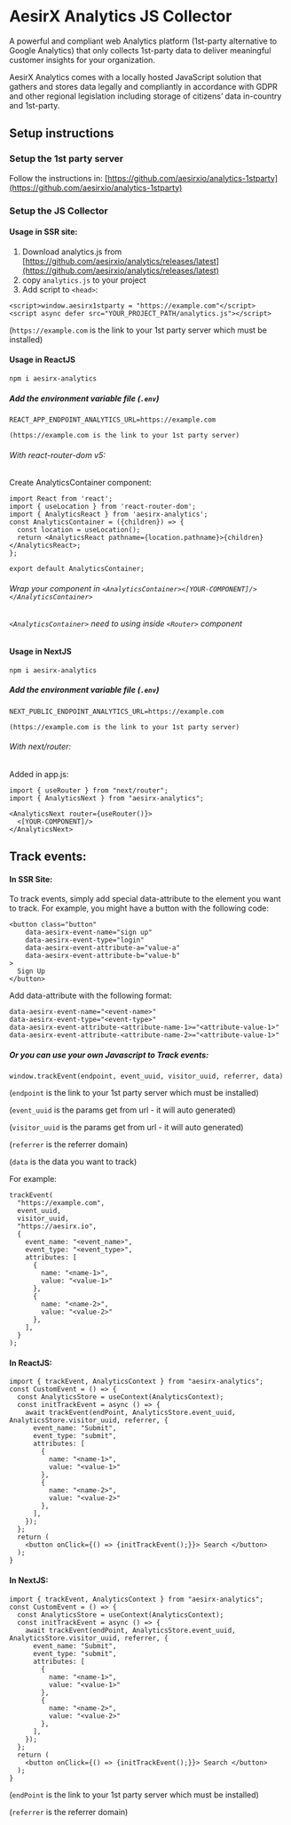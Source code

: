 # AesirX Analytics JS Collector

A powerful and compliant web Analytics platform (1st-party alternative to Google Analytics) that only collects 1st-party data to deliver meaningful customer insights for your organization. 

AesirX Analytics comes with a locally hosted JavaScript solution that gathers and stores data legally and compliantly in accordance with GDPR and other regional legislation including storage of citizens’ data in-country and 1st-party.

## Setup instructions

### Setup the 1st party server

Follow the instructions in: [https://github.com/aesirxio/analytics-1stparty](https://github.com/aesirxio/analytics-1stparty)

### Setup the JS Collector

#### Usage in SSR site:

1. Download analytics.js from [https://github.com/aesirxio/analytics/releases/latest](https://github.com/aesirxio/analytics/releases/latest)
1. copy `analytics.js` to your project
1. Add script to `<head>`:

```
<script>window.aesirx1stparty = "https://example.com"</script>
<script async defer src="YOUR_PROJECT_PATH/analytics.js"></script>
```

(`https://example.com` is the link to your 1st party server which must be installed)


#### Usage in ReactJS

`npm i aesirx-analytics`

##### Add the environment variable file (`.env`)

```
REACT_APP_ENDPOINT_ANALYTICS_URL=https://example.com

(https://example.com is the link to your 1st party server)
```

###### With react-router-dom v5:

Create AnalyticsContainer component:

```
import React from 'react';
import { useLocation } from 'react-router-dom';
import { AnalyticsReact } from 'aesirx-analytics';
const AnalyticsContainer = ({children}) => {
  const location = useLocation();
  return <AnalyticsReact pathname={location.pathname}>{children}</AnalyticsReact>;
};

export default AnalyticsContainer;
```

###### Wrap your component in `<AnalyticsContainer><[YOUR-COMPONENT]/></AnalyticsContainer>`
###### `<AnalyticsContainer>` need to using inside `<Router>` component 

#### Usage in NextJS

`npm i aesirx-analytics`

##### Add the environment variable file (`.env`)

```
NEXT_PUBLIC_ENDPOINT_ANALYTICS_URL=https://example.com

(https://example.com is the link to your 1st party server)
```

###### With next/router:

Added in app.js:

```
import { useRouter } from "next/router";
import { AnalyticsNext } from "aesirx-analytics";

<AnalyticsNext router={useRouter()}>
  <[YOUR-COMPONENT]/>
</AnalyticsNext>
```

## Track events:

#### In SSR Site:
To track events, simply add special data-attribute to the element you want to track.
For example, you might have a button with the following code:
```
<button class="button" 
    data-aesirx-event-name="sign up"
    data-aesirx-event-type="login"
    data-aesirx-event-attribute-a="value-a"
    data-aesirx-event-attribute-b="value-b"
>
  Sign Up
</button>
```
Add data-attribute with the following format:
```
data-aesirx-event-name="<event-name>"
data-aesirx-event-type="<event-type>"
data-aesirx-event-attribute-<attribute-name-1>="<attribute-value-1>"
data-aesirx-event-attribute-<attribute-name-2>="<attribute-value-1>"
```
##### Or you can use your own Javascript to Track events:
```
window.trackEvent(endpoint, event_uuid, visitor_uuid, referrer, data)
```
(`endpoint` is the link to your 1st party server which must be installed)

(`event_uuid` is the params get from url - it will auto generated)

(`visitor_uuid` is the params get from url - it will auto generated)

(`referrer` is the referrer domain)

(`data` is the data you want to track)

For example: 
```
trackEvent(
  "https://example.com",
  event_uuid, 
  visitor_uuid, 
  "https://aesirx.io",
  {
    event_name: "<event_name>",
    event_type: "<event_type>",
    attributes: [
      {
        name: "<name-1>",
        value: "<value-1>"
      },
      {
        name: "<name-2>",
        value: "<value-2>"
      },
    ],
  }
);
```

#### In ReactJS:

```
import { trackEvent, AnalyticsContext } from "aesirx-analytics";
const CustomEvent = () => {
  const AnalyticsStore = useContext(AnalyticsContext);
  const initTrackEvent = async () => {
    await trackEvent(endPoint, AnalyticsStore.event_uuid, AnalyticsStore.visitor_uuid, referrer, {
      event_name: "Submit",
      event_type: "submit",
      attributes: [
        {
          name: "<name-1>",
          value: "<value-1>"
        },
        {
          name: "<name-2>",
          value: "<value-2>"
        },
      ],
    });
  };
  return (
    <button onClick={() => {initTrackEvent();}}> Search </button>
  );
}
```

#### In NextJS:

```
import { trackEvent, AnalyticsContext } from "aesirx-analytics";
const CustomEvent = () => {
  const AnalyticsStore = useContext(AnalyticsContext);
  const initTrackEvent = async () => {
    await trackEvent(endPoint, AnalyticsStore.event_uuid, AnalyticsStore.visitor_uuid, referrer, {
      event_name: "Submit",
      event_type: "submit",
      attributes: [
        {
          name: "<name-1>",
          value: "<value-1>"
        },
        {
          name: "<name-2>",
          value: "<value-2>"
        },
      ],
    });
  };
  return (
    <button onClick={() => {initTrackEvent();}}> Search </button>
  );
}
```

(`endPoint` is the link to your 1st party server which must be installed)

(`referrer` is the referrer domain)
